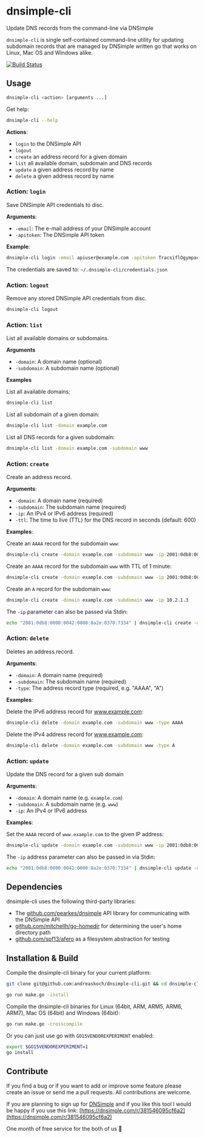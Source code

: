 # dnsimple-cli

Update DNS records from the command-line via DNSimple

`dnsimple-cli` is single self-contained command-line utility for updating subdomain records that are managed by DNSimple written go that works on Linux, Mac OS and Windows alike.

[![Build Status](https://travis-ci.org/andreaskoch/dnsimple-cli.svg?branch=master)](https://travis-ci.org/andreaskoch/dnsimple-cli)

## Usage

```bash
dnsimple-cli <action> [arguments ...]
```

Get help:

```bash
dnsimple-cli --help
```

**Actions**:

- `login` to the DNSimple API
- `logout`
- `create` an address record for a given domain
- `list` all available domain, subdomain and DNS records
- `update` a given address record by name
- `delete` a given address record by name

### Action: `login`

Save DNSimple API credentials to disc.

**Arguments**:

- `-email`: The e-mail address of your DNSimple account
- `-apitoken`: The DNSimple API token

**Example**:

```bash
dnsimple-cli login -email apiuser@example.com -apitoken TracsiflOgympacKoFieC
```

The credentials are saved to: `~/.dnsimple-cli/credentials.json`

### Action: `logout`

Remove any stored DNSimple API credentials from disc.

```bash
dnsimple-cli logout
```

### Action: `list`

List all available domains or subdomains.

**Arguments**

- `-domain`: A domain name (optional)
- `-subdomain`: A subdomain name (optional)

**Examples**

List all available domains:

```bash
dnsimple-cli list
```

List all subdomain of a given domain:

```bash
dnsimple-cli list -domain example.com
```

List all DNS records for a given subdomain:

```bash
dnsimple-cli list -domain example.com -subdomain www
```

### Action: `create`

Create an address record.

**Arguments**:

- `-domain`: A domain name (required)
- `-subdomain`: The subdomain name (required)
- `-ip`: An IPv4 or IPv6 address (required)
- `-ttl`: The time to live (TTL) for the DNS record in seconds (default: 600)

**Examples**:

Create an `AAAA` record for the subdomain `www`:

```bash
dnsimple-cli create -domain example.com -subdomain www -ip 2001:0db8:0000:0042:0000:8a2e:0370:7334
```

Create an `AAAA` record for the subdomain `www` with TTL of 1 minute:

```bash
dnsimple-cli create -domain example.com -subdomain www -ip 2001:0db8:0000:0042:0000:8a2e:0370:7334 -ttl 60
```

Create an `A` record for the subdomain `www`:

```bash
dnsimple-cli create -domain example.com -subdomain www -ip 10.2.1.3
```

The `-ip` parameter can also be passed via Stdin:

```bash
echo "2001:0db8:0000:0042:0000:8a2e:0370:7334" | dnsimple-cli create -domain example.com -subdomain www -ttl 3600
```

### Action: `delete`

Deletes an address record.

**Arguments**:

- `-domain`: A domain name (required)
- `-subdomain`: The subdomain name (required)
- `-type`: The address record type (required, e.g. "AAAA", "A")

**Examples**:

Delete the IPv6 address record for www.example.com:

```bash
dnsimple-cli delete -domain example.com -subdomain www -type AAAA
```

Delete the IPv4 address record for www.example.com:

```bash
dnsimple-cli delete -domain example.com -subdomain www -type A
```

### Action: `update`

Update the DNS record for a given sub domain

**Arguments**:

- `-domain`: A domain name (e.g. `example.com`)
- `-subdomain`: A subdomain name (e.g. `www`)
- `-ip`: An IPv4 or IPv6 address

**Examples**:

Set the `AAAA` record of `www.example.com` to the given IP address:

```bash
dnsimple-cli update -domain example.com -subdomain www -ip 2001:0db8:0000:0042:0000:8a2e:0370:7334
```

The `-ip` address parameter can also be passed in via Stdin:

```bash
echo "2001:0db8:0000:0042:0000:8a2e:0370:7334" | dnsimple-cli update -domain example.com -subdomain www
```

## Dependencies

dnsimple-cli uses the following third-party libraries:

- The [github.com/pearkes/dnsimple](https://github.com/pearkes/dnsimple) API library for communicating with the DNSimple API
- [github.com/mitchellh/go-homedir](https://github.com/mitchellh/go-homedir) for determining the user's home directory path
- [github.com/spf13/afero](https://github.com/spf13/afero) as a filesystem abstraction for testing

## Installation & Build

Compile the dnsimple-cli binary for your current platform:

```bash
git clone git@github.com:andreaskoch/dnsimple-cli.git && cd dnsimple-cli

go run make.go -install
```

Compile the dnsimple-cli binaries for Linux (64bit, ARM, ARM5, ARM6, ARM7), Mac OS (64bit) and Windows (64bit):

```bash
go run make.go -crosscompile
```

Or you can just use go with `GO15VENDOREXPERIMENT` enabled:

```bash
export $GO15VENDOREXPERIMENT=1
go install
```

## Contribute

If you find a bug or if you want to add or improve some feature please create an issue or send me a pull requests.
All contributions are welcome.

If you are planning to sign up for [DNSimple](https://dnsimple.com) and if you like this tool I would be happy if you use this link: [https://dnsimple.com/r/381546095cf6a2](https://dnsimple.com/r/381546095cf6a2)

One month of free service for the both of us :dancers:
